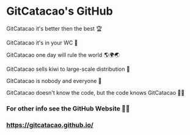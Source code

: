 # GitCatacao's GitHub


GitCatacao it's better then the best 🏆

GitCatacao it's in your WC 🚽

GitCatacao one day will rule the world 🌎🌍🌏

GitCatacao sells kiwi to large-scale distribution 🥝

GitCatacao is nobody and everyone 🤫

GitCatacao doesn't know the code, but the code knows GitCatacao 👺👿

### For other info see the GitHub Website 👨‍💻
### https://gitcatacao.github.io/
